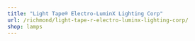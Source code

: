```yaml
---
title: "Light Tape® Electro-LuminX Lighting Corp"
url: /richmond/light-tape-r-electro-luminx-lighting-corp/
shop: lamps
---
```

